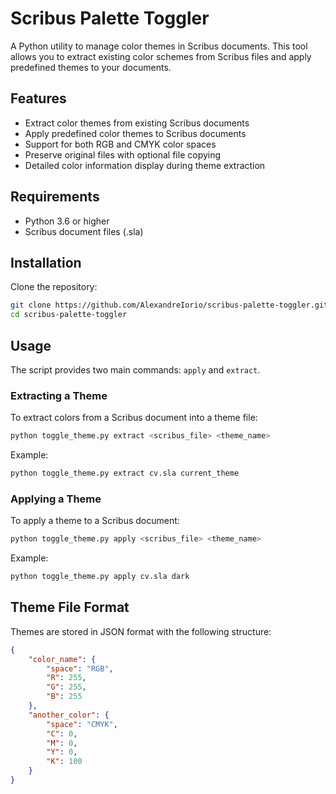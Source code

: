 # Scribus Palette Toggler

A Python utility to manage color themes in Scribus documents. This tool allows you to extract existing color schemes from Scribus files and apply predefined themes to your documents.

## Features

- Extract color themes from existing Scribus documents
- Apply predefined color themes to Scribus documents
- Support for both RGB and CMYK color spaces
- Preserve original files with optional file copying
- Detailed color information display during theme extraction

## Requirements

- Python 3.6 or higher
- Scribus document files (.sla)

## Installation

Clone the repository:
```bash
git clone https://github.com/AlexandreIorio/scribus-palette-toggler.git
cd scribus-palette-toggler
```

## Usage

The script provides two main commands: `apply` and `extract`.

### Extracting a Theme

To extract colors from a Scribus document into a theme file:

```bash
python toggle_theme.py extract <scribus_file> <theme_name>
```

Example:
```bash
python toggle_theme.py extract cv.sla current_theme
```

### Applying a Theme

To apply a theme to a Scribus document:

```bash
python toggle_theme.py apply <scribus_file> <theme_name>
```

Example:
```bash
python toggle_theme.py apply cv.sla dark
```


## Theme File Format

Themes are stored in JSON format with the following structure:

```json
{
    "color_name": {
        "space": "RGB",
        "R": 255,
        "G": 255,
        "B": 255
    },
    "another_color": {
        "space": "CMYK",
        "C": 0,
        "M": 0,
        "Y": 0,
        "K": 100
    }
}
```
